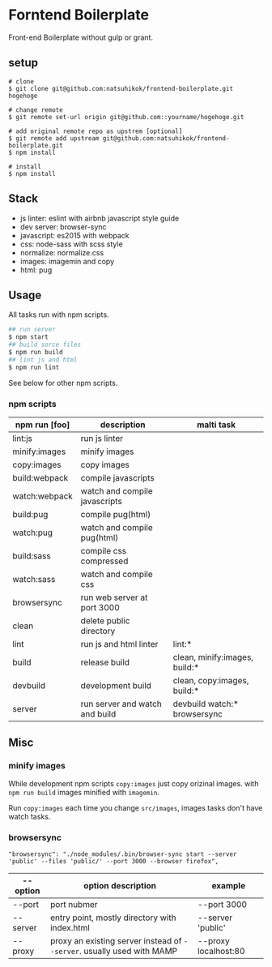 # Forntend Boilerplate
Front-end Boilerplate without gulp or grant.

## setup

```
# clone
$ git clone git@github.com:natsuhikok/frontend-boilerplate.git hogehoge

# change remote
$ git remote set-url origin git@github.com::yourname/hogehoge.git

# add original remote repo as upstrem [optional]
$ git remote add upstream git@github.com:natsuhikok/frontend-boilerplate.git
$ npm install

# install
$ npm install
```

## Stack
* js linter: eslint with airbnb javascript style guide
* dev server: browser-sync
* javascript: es2015 with webpack
* css: node-sass with scss style
* normalize: normalize.css
* images: imagemin and copy
* html: pug

## Usage
All tasks run with npm scripts.

```bash
## run server
$ npm start
## build sorce files
$ npm run build
## lint js and html
$ npm run lint
```

See below for other npm scripts.

### npm scripts
|npm run [foo] |description|malti task|
|-----------|------------|----------------|
|lint:js|run js linter||
|minify:images|minify images||
|copy:images|copy images||
|build:webpack|compile javascripts||
|watch:webpack|watch and compile javascripts||
|build:pug|compile pug(html)||
|watch:pug|watch and compile pug(html)||
|build:sass|compile css compressed||
|watch:sass|watch and compile css||
|browsersync|run web server at port 3000||
|clean|delete public directory||
|lint|run js and html linter|lint:*|
|build|release build|clean, minify:images, build:*|
|devbuild|development build|clean, copy:images, build:*|
|server|run server and watch and build|devbuild watch:* browsersync|

## Misc
### minify images
While development npm scripts `copy:images` just copy orizinal images. with `npm run build` images minified with `imagemin`.

Run `copy:images` each time you change `src/images`, images tasks don't have watch tasks.

### browsersync
```
"browsersync": "./node_modules/.bin/browser-sync start --server 'public' --files 'public/' --port 3000 --browser firefox",
```

|--option|option description|example|
|-----------|------------|----------------|
|--port|port nubmer|--port 3000|
|--server|entry point, mostly directory with index.html|--server 'public'|
|--proxy|proxy an existing server instead of `--server`. usually used with MAMP|--proxy localhost:80|
